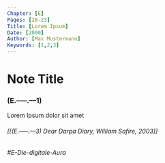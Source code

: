 ```yaml
---
Chapter: [E]
Pages: [28-23]
Title: [Lorem Ipsum]
Date: [2000]
Author: [Max Mustermann]
Keywords: [1,2,3]
---
```


# Note Title
### (E.–––.––1)

Lorem Ipsum dolor sit amet 

###### [[(E.–––.––3) Dear Darpa Diary, William Safire, 2003]]
###### #E-Die-digitale-Aura